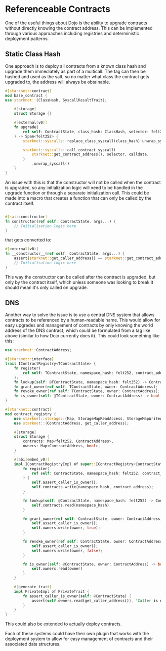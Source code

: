 # Referenceable Contracts

One of the useful things about Dojo is the ability to upgrade contracts without directly knowing the contract address. This can be implemented through various approaches including registries and deterministic deployment patterns.

## Static Class Hash

One approach is to deploy all contracts from a known class hash and upgrade them immediately as part of a multicall. The tag can then be hashed and used as the salt, so no matter what class the contract gets upgraded to, the address will always be obtainable.

```rust
#[starknet::contract]
mod base_contract {
use starknet::{ClassHash, SyscallResultTrait};

    #[storage]
    struct Storage {}

    #[external(v0)]
    fn upgrade(
        ref self: ContractState, class_hash: ClassHash, selector: felt252, calldata: Span<felt252>,
    ) -> Span<felt252> {
        starknet::syscalls::replace_class_syscall(class_hash).unwrap_syscall();

        starknet::syscalls::call_contract_syscall(
            starknet::get_contract_address(), selector, calldata,
        )
            .unwrap_syscall()
    }
}
```

An issue with this is that the constructor will not be called when the contract is upgraded, so any initialization logic will need to be handled in the upgrade function or through a separate initialization call. This could be made into a macro that creates a function that can only be called by the contract itself.

```rust

#[sai::constructor]
fn constructor(ref self: ContractState, args...) {
    // Initialisation logic here
}
```

that gets converted to:

```rust
#[external(v0)]
fn __constructor__(ref self: ContractState, args...) {
    assert(starknet::get_caller_address() == starknet::get_contract_address(), 'Cannot call constructor');
    // Initialisation logic here
}

```

This way the constructor can be called after the contract is upgraded, but only by the contract itself, which unless someone was looking to break it should mean it's only called on upgrade.

## DNS

Another way to solve the issue is to use a central DNS system that allows contracts to be referenced by a human-readable name. This would allow for easy upgrades and management of contracts by only knowing the world address of the DNS contract, which could be formulated from a tag like above (similar to how Dojo currently does it). This could look something like this:

```rust
use starknet::ContractAddress;

#[starknet::interface]
trait IContractRegistry<TContractState> {
    fn register(
        ref self: TContractState, namespace_hash: felt252, contract_address: ContractAddress,
    );
    fn lookup(self: @TContractState, namespace_hash: felt252) -> ContractAddress;
    fn grant_owner(ref self: TContractState, owner: ContractAddress);
    fn revoke_owner(ref self: TContractState, owner: ContractAddress);
    fn is_owner(self: @TContractState, owner: ContractAddress) -> bool;
}

#[starknet::contract]
mod contract_registry {
    use starknet::storage::{Map, StorageMapReadAccess, StorageMapWriteAccess};
    use starknet::{ContractAddress, get_caller_address};

    #[storage]
    struct Storage {
        contracts: Map<felt252, ContractAddress>,
        owners: Map<ContractAddress, bool>,
    }

    #[abi(embed_v0)]
    impl IContractRegistryImpl of super::IContractRegistry<ContractState> {
        fn register(
            ref self: ContractState, namespace_hash: felt252, contract_address: ContractAddress,
        ) {
            self.assert_caller_is_owner();
            self.contracts.write(namespace_hash, contract_address);
        }

        fn lookup(self: @ContractState, namespace_hash: felt252) -> ContractAddress {
            self.contracts.read(namespace_hash)
        }

        fn grant_owner(ref self: ContractState, owner: ContractAddress) {
            self.assert_caller_is_owner();
            self.owners.write(owner, true);
        }

        fn revoke_owner(ref self: ContractState, owner: ContractAddress) {
            self.assert_caller_is_owner();
            self.owners.write(owner, false);
        }

        fn is_owner(self: @ContractState, owner: ContractAddress) -> bool {
            self.owners.read(owner)
        }
    }

    #[generate_trait]
    impl PrivateImpl of PrivateTrait {
        fn assert_caller_is_owner(self: @ContractState) {
            assert(self.owners.read(get_caller_address()), 'Caller is not owner');
        }
    }
}
```

This could also be extended to actually deploy contracts.

Each of these systems could have their own plugin that works with the deployment system to allow for easy management of contracts and their associated data structures.
